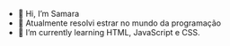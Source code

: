 - 👋 Hi, I’m  Samara
- 👀  Atualmente  resolvi estrar no mundo da programação
- 🌱 I’m currently learning HTML, JavaScript e CSS.

<!---
2Samy6/2Samy6 is a ✨ special ✨ repository because its `README.md` (this file) appears on your GitHub profile.
You can click the Preview link to take a look at your changes.
--->
